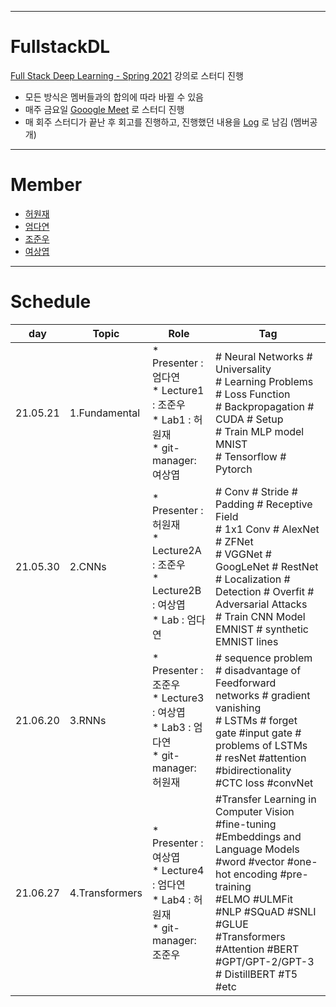 ___
# FullstackDL
[Full Stack Deep Learning - Spring 2021](https://fullstackdeeplearning.com/spring2021/) 강의로 스터디 진행
- 모든 방식은 멤버들과의 합의에 따라 바뀔 수 있음
- 매주 금요일 [Gooogle Meet](https://meet.google.com/fyc-fkqu-jzw) 로 스터디 진행 
- 매 회주 스터디가 끝난 후 회고를 진행하고, 진행했던 내용을 [Log](https://docs.google.com/spreadsheets/d/1kBVQBXKipvha-6S6SwpSN0dJe0bxl-hXQR3rPDjLQBU/edit?usp=sharing) 로 남김 (멤버공개)

___
# Member
- [허원재](https://github.com/rukka0808)
- [엄다연](https://github.com/dayeoni-1376)
- [조준우](https://github.com/fifane)
- [여상엽](https://github.com/Sang-Yeop-Yeo)

___
# Schedule

|day|Topic|Role|Tag|
|---|---|---|---|
|21.05.21|1.Fundamental|* Presenter : 엄다연 <br>* Lecture1 : 조준우 <br>* Lab1 : 허원재 <br>* git-manager: 여상엽 |# Neural Networks # Universality <br> # Learning Problems # Loss Function <br> # Backpropagation # CUDA # Setup <br> # Train MLP model MNIST <br> # Tensorflow # Pytorch | 
|21.05.30|2.CNNs|* Presenter : 허원재 <br>* Lecture2A : 조준우 <br>* Lecture2B : 여상엽 <br>* Lab : 엄다연 | # Conv # Stride # Padding # Receptive Field <br> # 1x1 Conv # AlexNet # ZFNet <br> # VGGNet # GoogLeNet # RestNet <br> # Localization  # Detection # Overfit # Adversarial Attacks <br> # Train CNN Model EMNIST # synthetic EMNIST lines |
|21.06.20|3.RNNs|* Presenter : 조준우 <br>* Lecture3 : 여상엽 <br>* Lab3 : 엄다연 <br>* git-manager: 허원재| # sequence problem # disadvantage of Feedforward networks # gradient vanishing <br> # LSTMs  # forget gate #input gate  # problems of LSTMs <br> # resNet #attention #bidirectionality <br> #CTC loss #convNet 
|21.06.27|4.Transformers|* Presenter : 여상엽 <br>* Lecture4 : 엄다연 <br>* Lab4 : 허원재 <br>* git-manager: 조준우 | #Transfer Learning in Computer Vision #fine-tuning <br> #Embeddings and Language Models #word #vector #one-hot encoding #pre-training <br> #ELMO #ULMFit #NLP #SQuAD #SNLI #GLUE <br> #Transformers #Attention #BERT #GPT/GPT-2/GPT-3 # DistillBERT #T5 #etc

